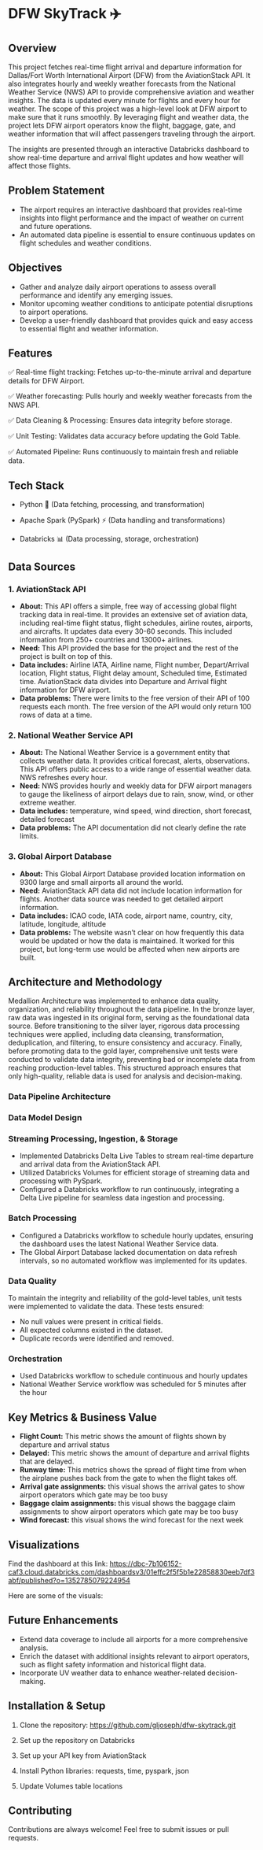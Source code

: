 # DFW SkyTrack ✈️

## Overview

This project fetches real-time flight arrival and departure information for Dallas/Fort Worth International Airport (DFW) from the AviationStack API. It also integrates hourly and weekly weather forecasts from the National Weather Service (NWS) API to provide comprehensive aviation and weather insights. The data is updated every minute for flights and every hour for weather. The scope of this project was a high-level look at DFW airport to make sure that it runs smoothly. By leveraging flight and weather data, the project lets DFW airport operators know the flight, baggage, gate, and weather information that will affect passengers traveling through the airport.

The insights are presented through an interactive Databricks dashboard to show real-time departure and arrival flight updates and how weather will affect those flights.

## Problem Statement
- The airport requires an interactive dashboard that provides real-time insights into flight performance and the impact of weather on current and future operations.
- An automated data pipeline is essential to ensure continuous updates on flight schedules and weather conditions.

## Objectives
- Gather and analyze daily airport operations to assess overall performance and identify any emerging issues.
- Monitor upcoming weather conditions to anticipate potential disruptions to airport operations.
- Develop a user-friendly dashboard that provides quick and easy access to essential flight and weather information.

## Features

✅ Real-time flight tracking: Fetches up-to-the-minute arrival and departure details for DFW Airport.

✅ Weather forecasting: Pulls hourly and weekly weather forecasts from the NWS API.

✅ Data Cleaning & Processing: Ensures data integrity before storage.

✅ Unit Testing: Validates data accuracy before updating the Gold Table.

✅ Automated Pipeline: Runs continuously to maintain fresh and reliable data.


## Tech Stack

- Python 🐍 (Data fetching, processing, and transformation)

- Apache Spark (PySpark) ⚡ (Data handling and transformations)

- Databricks 📊 (Data processing, storage, orchestration)


## Data Sources

### 1. AviationStack API
- **About:** This API offers a simple, free way of accessing global flight tracking data in real-time. It provides an extensive set of aviation data, including real-time flight status, flight schedules, airline routes, airports, and aircrafts. It updates data every 30-60 seconds. This included information from 250+ countries and 13000+ airlines.
- **Need:** This API provided the base for the project and the rest of the project is built on top of this.
- **Data includes:** Airline IATA, Airline name, Flight number, Depart/Arrival location, Flight status, Flight delay amount, Scheduled time, Estimated time. AviationStack data divides into Departure and Arrival flight information for DFW airport.
- **Data problems:** There were limits to the free version of their API of 100 requests each month. The free version of the API would only return 100 rows of data at a time.

### 2. National Weather Service API
- **About:** The National Weather Service is a government entity that collects weather data. It provides critical forecast, alerts, observations. This API offers public access to a wide range of essential weather data. NWS refreshes every hour.
- **Need:** NWS provides hourly and weekly data for DFW airport managers to gauge the likeliness of airport delays due to rain, snow, wind, or other extreme weather.
- **Data includes:** temperature, wind speed, wind direction, short forecast, detailed forecast
- **Data problems:** The API documentation did not clearly define the rate limits.

### 3. Global Airport Database
- **About:** This Global Airport Database provided location information on 9300 large and small airports all around the world.
- **Need:** AviationStack API data did not include location information for flights. Another data source was needed to get detailed airport information.
- **Data includes:** ICAO code, IATA code, airport name, country, city, latitude, longitude, altitude
- **Data problems:** The website wasn’t clear on how frequently this data would be updated or how the data is maintained. It worked for this project, but long-term use would be affected when new airports are built.

## Architecture and Methodology
Medallion Architecture was implemented to enhance data quality, organization, and reliability throughout the data pipeline. In the bronze layer, raw data was ingested in its original form, serving as the foundational data source. Before transitioning to the silver layer, rigorous data processing techniques were applied, including data cleansing, transformation, deduplication, and filtering, to ensure consistency and accuracy. Finally, before promoting data to the gold layer, comprehensive unit tests were conducted to validate data integrity, preventing bad or incomplete data from reaching production-level tables. This structured approach ensures that only high-quality, reliable data is used for analysis and decision-making.

### Data Pipeline Architecture

### Data Model Design

### Streaming Processing, Ingestion, & Storage
- Implemented Databricks Delta Live Tables to stream real-time departure and arrival data from the AviationStack API.
- Utilized Databricks Volumes for efficient storage of streaming data and processing with PySpark.
- Configured a Databricks workflow to run continuously, integrating a Delta Live pipeline for seamless data ingestion and processing.

### Batch Processing
- Configured a Databricks workflow to schedule hourly updates, ensuring the dashboard uses the latest National Weather Service data.
- The Global Airport Database lacked documentation on data refresh intervals, so no automated workflow was implemented for its updates.

### Data Quality
To maintain the integrity and reliability of the gold-level tables, unit tests were implemented to validate the data. These tests ensured:
- No null values were present in critical fields.
- All expected columns existed in the dataset.
- Duplicate records were identified and removed.

### Orchestration
- Used Databricks workflow to schedule continuous and hourly updates
- National Weather Service workflow was scheduled for 5 minutes after the hour

## Key Metrics & Business Value
- **Flight Count:** This metric shows the amount of flights shown by departure and arrival status
- **Delayed:** This metric shows the amount of departure and arrival flights that are delayed.
- **Runway time:** This metrics shows the spread of flight time from when the airplane pushes back from the gate to when the flight takes off.
- **Arrival gate assignments:** this visual shows the arrival gates to show airport operators which gate may be too busy
- **Baggage claim assignments:** this visual shows the baggage claim assignments to show airport operators which gate may be too busy
- **Wind forecast:** this visual shows the wind forecast for the next week

## Visualizations
Find the dashboard at this link: https://dbc-7b106152-caf3.cloud.databricks.com/dashboardsv3/01effc2f5f5b1e22858830eeb7df3abf/published?o=1352785079224954

Here are some of the visuals:

## Future Enhancements
- Extend data coverage to include all airports for a more comprehensive analysis.  
- Enrich the dataset with additional insights relevant to airport operators, such as flight safety information and historical flight data.  
- Incorporate UV weather data to enhance weather-related decision-making.

## Installation & Setup

1. Clone the repository: https://github.com/gljoseph/dfw-skytrack.git

2. Set up the repository on Databricks

3. Set up your API key from AviationStack

4. Install Python libraries: requests, time, pyspark, json

5. Update Volumes table locations

## Contributing

Contributions are always welcome! Feel free to submit issues or pull requests.
